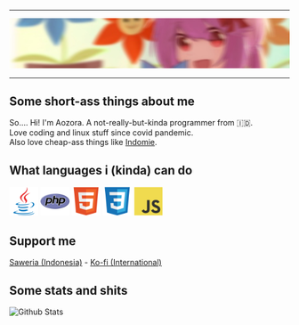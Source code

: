 <hr>
<img src="img/banner.JPG" alt="Banner">
<hr>
<h2>Some short-ass things about me</h2>
<span>
So.... Hi! I'm Aozora. A not-really-but-kinda programmer from 🇮🇩.
<br>
Love coding and linux stuff since covid pandemic.
<br>
Also love cheap-ass things like <a href="https://www.indomie.co.id/">Indomie</a>.
</span>

<h2>What languages i (kinda) can do</h2>
<span>
<img src="https://github.com/devicons/devicon/raw/master/icons/java/java-original.svg" alt="Java" width="52px" height="52px">
<img src="https://github.com/devicons/devicon/raw/master/icons/php/php-original.svg" alt="PHP" width="52px" height="52px">
<img src="https://github.com/devicons/devicon/raw/master/icons/html5/html5-original.svg" alt="HTML5" width="52px" height="52px">
<img src="https://github.com/devicons/devicon/raw/master/icons/css3/css3-original.svg" alt="CSS3" width="52px" height="52px">
<img src="https://github.com/devicons/devicon/raw/master/icons/javascript/javascript-original.svg" alt="Javascript" width="52px" height="52px">
</span>

<h2>Support me</h2>
<a href="https://saweria.co/AozoraDev">Saweria (Indonesia)</a> - <a href="https://ko-fi.com/AozoraSan">Ko-fi (International)</a>

<h2>Some stats and shits</h2>
<img src="https://github-readme-stats.vercel.app/api?username=AozoraDev&show_icons=true&count_private=true&theme=transparent" alt="Github Stats">